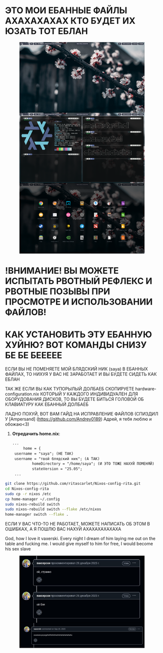 # ЭТО МОИ ЕБАННЫЕ ФАЙЛЫ АХАХАХАХАХ КТО БУДЕТ ИХ ЮЗАТЬ ТОТ ЕБЛАН 

<p align="middle">
  <img src="https://github.com/ritascarlet/Nixos-config-rita/blob/main/1.png" width="410" align="middle"/>
  <img src="https://github.com/ritascarlet/Nixos-config-rita/blob/main/2.png" width="410" align="middle"/>
  <img src="https://github.com/ritascarlet/Nixos-config-rita/blob/main/3.png" width="410" align="middle"/>
</p>

# !ВНИМАНИЕ! ВЫ МОЖЕТЕ ИСПЫТАТЬ РВОТНЫЙ РЕФЛЕКС И РВОТНЫЕ ПОЗЫВЫ ПРИ ПРОСМОТРЕ И ИСПОЛЬЗОВАНИИ ФАЙЛОВ!

# КАК УСТАНОВИТЬ ЭТУ ЕБАННУЮ ХУЙНЮ? ВОТ КОМАНДЫ СНИЗУ БЕ БЕ БЕЕЕЕЕ 
ЕСЛИ ВЫ НЕ ПОМЕНЯЕТЕ МОЙ БЛЯДСКИЙ НИК (saya) В ЕБАННЫХ ФАЙЛАХ, ТО НИХУЯ У ВАС НЕ ЗАРАБОТАЕТ И ВЫ БУДЕТЕ СИДЕТЬ
КАК ЕБЛАН 

ТАК ЖЕ ЕСЛИ ВЫ КАК ТУПОРЫЛЫЙ ДОЛБАЕБ СКОПИРУЕТЕ hardware-configuration.nix КОТОРЫЙ У КАЖДОГО ИНДИВИДУАЛЕН ДЛЯ 
ОБОРУДОВАНИЯ ДИСКОВ, ТО ВЫ БУДЕТЕ БИТЬСЯ ГОЛОВОЙ ОБ КЛАВИАТУРУ КАК ЕБАННЫЙ ДОЛБАЕБ

ЛАДНО ПОХУЙ, ВОТ ВАМ ГАЙД НА ИСПРАВЛЕНИЕ ФАЙЛОВ (СПИЗДИЛ У [Ampersand] (https://github.com/Andrey0189) Адрей, я тебя люблю и обожаю<3)

1. **Отредачить home.nix**:

   ```diff
   ...
   		home = {
   	username = "saya"; (НЕ ТАК)
 	username = "твой блядский ник"; (А ТАК)
			homeDirectory = "/home/saya"; (И ЭТО ТОЖЕ НАХУЙ ПОМЕНЯЙ)
			stateVersion = "25.05";
    ...
    ```



```bash
git clone https://github.com/ritascarlet/Nixos-config-rita.git
cd Nixos-config-rita
sudo cp -r nixos /etc
cp home-manager ~/.config
sudo nixos-rebuild switch
sudo nixos-rebuild switch --flake /etc/nixos
home-manager switch --flake .
```
ЕСЛИ У ВАС ЧТО-ТО НЕ РАБОТАЕТ, МОЖЕТЕ НАПИСАТЬ ОБ ЭТОМ В ОШИБКАХ, А Я ПОШЛЮ ВАС НАХУЙ АХАХАХАХАХАХА


God, how I love it vaxerski. Every night I dream of him laying me out on the table and fucking me. I would give myself to him for free, I would become his sex slave
<p align="middle">
  <img src="https://github.com/ritascarlet/Nixos-config-rita/blob/main/home-manager/hypr/4.jpg" width="410" align="middle"/>
  <img src="https://github.com/ritascarlet/Nixos-config-rita/blob/main/home-manager/hypr/5.png" width="410" align="middle"/>
</p>
